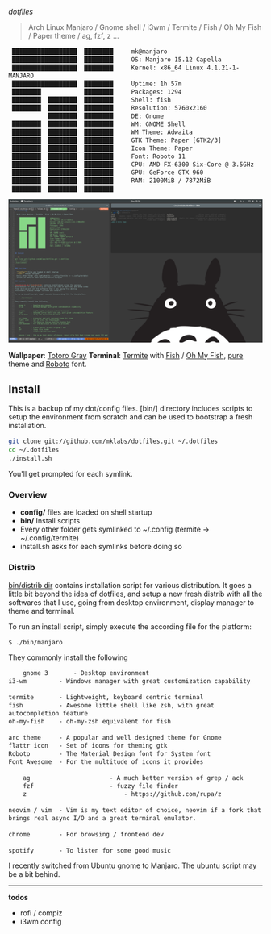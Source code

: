 *dotfiles*

> Arch Linux Manjaro / Gnome shell / i3wm / Termite / Fish / Oh My Fish / Paper theme / ag, fzf, z ...

     ██████████████████  ████████     mk@manjaro
     ██████████████████  ████████     OS: Manjaro 15.12 Capella
     ██████████████████  ████████     Kernel: x86_64 Linux 4.1.21-1-MANJARO
     ██████████████████  ████████     Uptime: 1h 57m
     ████████            ████████     Packages: 1294
     ████████  ████████  ████████     Shell: fish
     ████████  ████████  ████████     Resolution: 5760x2160
               ████████  ████████     DE: Gnome
     ████████  ████████  ████████     WM: GNOME Shell
     ████████  ████████  ████████     WM Theme: Adwaita
     ████████  ████████  ████████     GTK Theme: Paper [GTK2/3]
     ████████  ████████  ████████     Icon Theme: Paper
     ████████  ████████  ████████     Font: Roboto 11
     ████████  ████████  ████████     CPU: AMD FX-6300 Six-Core @ 3.5GHz
     ████████  ████████  ████████     GPU: GeForce GTX 960
     ████████  ████████  ████████     RAM: 2100MiB / 7872MiB
     ████████  ████████  ████████


![desktop](./desktop.png)


**Wallpaper**: [Totoro Gray](http://www.zastavki.com/pictures/originals/2015/Backgrounds_Totoro__gray_background_104137_.png)
**Terminal**: [Termite](https://github.com/thestinger/termite) with
[Fish](https://fishshell.com/) / [Oh My
Fish](https://github.com/oh-my-fish/oh-my-fish),
[pure](https://github.com/rafaelrinaldi/pure) theme and
[Roboto](https://www.google.com/fonts/specimen/Roboto) font.

## Install

This is a backup of my dot/config files. [bin/] directory includes scripts to
setup the environment from scratch and can be used to bootstrap a fresh
installation.

```sh
git clone git://github.com/mklabs/dotfiles.git ~/.dotfiles
cd ~/.dotfiles
./install.sh
```

You'll get prompted for each symlink.

### Overview

- **config/** files are loaded on shell startup
- **bin/** Install scripts
- Every other folder gets symlinked to ~/.config (termite -> ~/.config/termite)
- install.sh asks for each symlinks before doing so

### Distrib

[bin/distrib dir](bin/distrib) contains installation script for various
distribution. It goes a little bit beyond the idea of dotfiles, and setup a new
fresh distrib with all the softwares that I use, going from desktop
environment, display manager to theme and terminal.

To run an install script, simply execute the according file for the platform:

    $ ./bin/manjaro

They commonly install the following

		gnome 3       - Desktop environment
    i3-wm         - Windows manager with great customization capability

    termite       - Lightweight, keyboard centric terminal
    fish          - Awesome little shell like zsh, with great autocompletion feature
    oh-my-fish    - oh-my-zsh equivalent for fish

    arc theme     - A popular and well designed theme for Gnome
    flattr icon   - Set of icons for theming gtk
    Roboto        - The Material Design font for System font
    Font Awesome  - For the multitude of icons it provides

		ag						- A much better version of grep / ack
		fzf						- fuzzy file finder
		z							- https://github.com/rupa/z

    neovim / vim  - Vim is my text editor of choice, neovim if a fork that brings real async I/O and a great terminal emulator.

    chrome        - For browsing / frontend dev

    spotify       - To listen for some good music

I recently switched from Ubuntu gnome to Manjaro. The ubuntu script may be a bit behind.

---

**todos**

- rofi / compiz
- i3wm config
